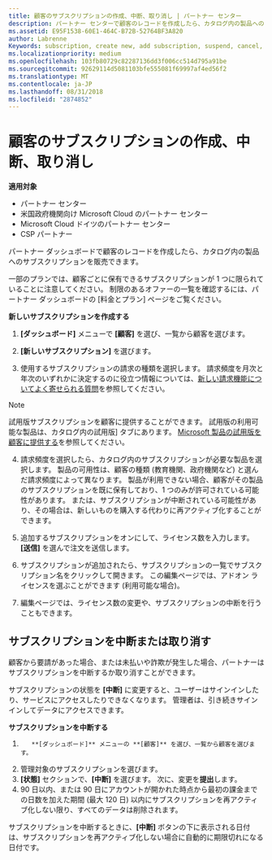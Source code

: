 ```yaml
---
title: 顧客のサブスクリプションの作成、中断、取り消し | パートナー センター
description: パートナー センターで顧客のレコードを作成したら、カタログ内の製品へのサブスクリプションを販売できます。
ms.assetid: E95F1538-60E1-464C-B72B-52764BF3A820
author: Labrenne
Keywords: subscription, create new, add subscription, suspend, cancel,
ms.localizationpriority: medium
ms.openlocfilehash: 103fb80729c82287136dd3f006cc514d795a91be
ms.sourcegitcommit: 92629114d5081103bfe555081f69997af4ed56f2
ms.translationtype: MT
ms.contentlocale: ja-JP
ms.lasthandoff: 08/31/2018
ms.locfileid: "2874852"
---
```

# <a name="create-suspend-or-cancel-customer-subscriptions"></a>顧客のサブスクリプションの作成、中断、取り消し

**適用対象**

-  パートナー センター
-  米国政府機関向け Microsoft Cloud のパートナー センター
-  Microsoft Cloud ドイツのパートナー センター
-  CSP パートナー

パートナー ダッシュボードで顧客のレコードを作成したら、カタログ内の製品へのサブスクリプションを販売できます。

一部のプランでは、顧客ごとに保有できるサブスクリプションが 1 つに限られていることに注意してください。 制限のあるオファーの一覧を確認するには、パートナー ダッシュボードの [料金とプラン] ページをご覧ください。 


**新しいサブスクリプションを作成する**

1.  **[ダッシュボード]** メニューで **[顧客]** を選び、一覧から顧客を選びます。

2.  **[新しいサブスクリプション]** を選びます。

3.  使用するサブスクリプションの請求の種類を選択します。  請求頻度を月次と年次のいずれかに決定するのに役立つ情報については、[新しい請求機能についてよく寄せられる質問](faq-about-new-billing-features.md)を参照してください。
 
 >[!Note]
 >試用版サブスクリプションを顧客に提供することができます。 試用版の利用可能な製品は、カタログ内の試用版] タブにあります。 [Microsoft 製品の試用版を顧客に提供する](offer-your-customers-trials-of-microsoft-products.md)を参照してください。

 
4. 請求頻度を選択したら、カタログ内のサブスクリプションが必要な製品を選択します。 製品の可用性は、顧客の種類 (教育機関、政府機関など) と選んだ請求頻度によって異なります。 製品が利用できない場合、顧客がその製品のサブスクリプションを既に保有しており、1 つのみが許可されている可能性があります。 または、サブスクリプションが中断されている可能性があり、その場合は、新しいものを購入する代わりに再アクティブ化することができます。

5. 追加するサブスクリプションをオンにして、ライセンス数を入力します。 
          **[送信]** を選んで注文を送信します。

6.  サブスクリプションが追加されたら、サブスクリプションの一覧でサブスクリプション名をクリックして開きます。 この編集ページでは、アドオン ライセンスを選ぶことができます (利用可能な場合)。

7.  編集ページでは、ライセンス数の変更や、サブスクリプションの中断を行うこともできます。

## <a name="suspend-or-cancel-a-subscription"></a>サブスクリプションを中断または取り消す

顧客から要請があった場合、または未払いや詐欺が発生した場合、パートナーはサブスクリプションを中断するか取り消すことができます。

サブスクリプションの状態を **[中断]** に変更すると、ユーザーはサインインしたり、サービスにアクセスしたりできなくなります。 管理者は、引き続きサインインしてデータにアクセスできます。

**サブスクリプションを中断する**

1.  
          **[ダッシュボード]** メニューの **[顧客]** を選び、一覧から顧客を選びます。
2.  管理対象のサブスクリプションを選びます。
3.  **[状態]** セクションで、**[中断]** を選びます。 次に、変更を**提出**します。
4.  90 日以内、または 90 日にアカウントが開かれた時点から最初の課金までの日数を加えた期間 (最大 120 日) 以内にサブスクリプションを再アクティブ化しない限り、すべてのデータは削除されます。

サブスクリプションを中断するときに、**[中断]** ボタンの下に表示される日付は、サブスクリプションを再アクティブ化しない場合に自動的に期限切れになる日付です。 




 



